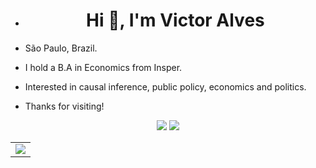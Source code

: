 - <h1 align="center">Hi 👋, I'm Victor Alves</h1>

- São Paulo, Brazil.
- I hold a B.A in Economics from Insper.
- Interested in causal inference, public policy, economics and politics.
- Thanks for visiting!
  
<div align="center">
  <a target="_blank" href="https://www.linkedin.com/in/victormnalves/"><img src="https://img.shields.io/badge/-LinkedIn-0077B5?style=for-the-badge&logo=Linkedin&logoColor=white"></img></a>
  <a target="_blank" href="mailto:victormnalves@gmail.com"><img src="https://img.shields.io/badge/-Email-D14836?style=for-the-badge&logo=Gmail&logoColor=white"></img></a>
<div>

<table>
  <tr>
    <td align="center" style="padding=0;width=50%;">
      <img align="center" style="padding=0;" src="https://github-readme-stats.vercel.app/api/top-langs/?username=victormnalves&hide=MATLAB,html,tex,AMPL,JavaScript,jupyter%20notebook&layout=compact&hide_border=true&icon_color=41B883&title_color=41B883&text_color=34495E&bg_color=00000000" />
    </td>
  </tr>
</table>
